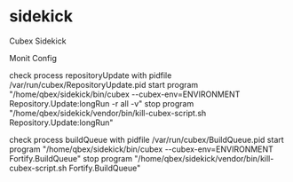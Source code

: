 sidekick
========

Cubex Sidekick


Monit Config

check process repositoryUpdate
  with pidfile /var/run/cubex/RepositoryUpdate.pid
    start program "/home/qbex/sidekick/bin/cubex --cubex-env=ENVIRONMENT Repository.Update:longRun -r all -v"
    stop program "/home/qbex/sidekick/vendor/bin/kill-cubex-script.sh Repository.Update:longRun"

check process buildQueue
  with pidfile /var/run/cubex/BuildQueue.pid
    start program "/home/qbex/sidekick/bin/cubex --cubex-env=ENVIRONMENT Fortify.BuildQueue"
    stop program "/home/qbex/sidekick/vendor/bin/kill-cubex-script.sh Fortify.BuildQueue"
